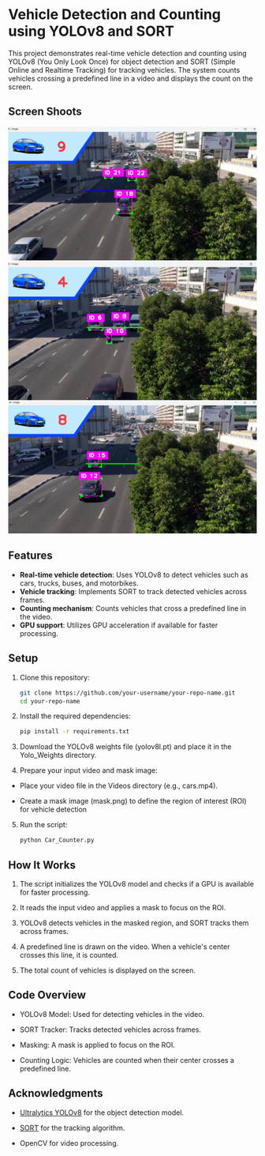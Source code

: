 # Vehicle Detection and Counting using YOLOv8 and SORT

This project demonstrates real-time vehicle detection and counting using YOLOv8 (You Only Look Once) for object detection and SORT (Simple Online and Realtime Tracking) for tracking vehicles. The system counts vehicles crossing a predefined line in a video and displays the count on the screen.
## Screen Shoots  
 ![Description](Screen_shoots/one.jpg)
 ![Description](Screen_shoots/two.jpg)
 ![Description](Screen_shoots/three.jpg)



## Features
- **Real-time vehicle detection**: Uses YOLOv8 to detect vehicles such as cars, trucks, buses, and motorbikes.
- **Vehicle tracking**: Implements SORT to track detected vehicles across frames.
- **Counting mechanism**: Counts vehicles that cross a predefined line in the video.
- **GPU support**: Utilizes GPU acceleration if available for faster processing.

## Setup
1. Clone this repository:
   ```bash
   git clone https://github.com/your-username/your-repo-name.git
   cd your-repo-name
2. Install the required dependencies:
   ```bash
   pip install -r requirements.txt
3. Download the YOLOv8 weights file (yolov8l.pt) and place it in the Yolo_Weights directory.

4. Prepare your input video and mask image:

  * Place your video file in the Videos directory (e.g., cars.mp4).
  
  * Create a mask image (mask.png) to define the region of interest (ROI) for vehicle detection
    
5. Run the script:
   ```bash
   python Car_Counter.py


## How It Works
  1. The script initializes the YOLOv8 model and checks if a GPU is available for faster processing.
  
  2. It reads the input video and applies a mask to focus on the ROI.
  
  3. YOLOv8 detects vehicles in the masked region, and SORT tracks them across frames.
  
  4. A predefined line is drawn on the video. When a vehicle's center crosses this line, it is counted.
  
  5. The total count of vehicles is displayed on the screen.

## Code Overview
  * YOLOv8 Model: Used for detecting vehicles in the video.

  * SORT Tracker: Tracks detected vehicles across frames.
  
  * Masking: A mask is applied to focus on the ROI.
  
  * Counting Logic: Vehicles are counted when their center crosses a predefined line.

## Acknowledgments
  * [Ultralytics YOLOv8](https://www.ultralytics.com/ar/yolo) for the object detection model.

  * [SORT](https://github.com/abewley/sort) for the tracking algorithm.

  * OpenCV for video processing.

